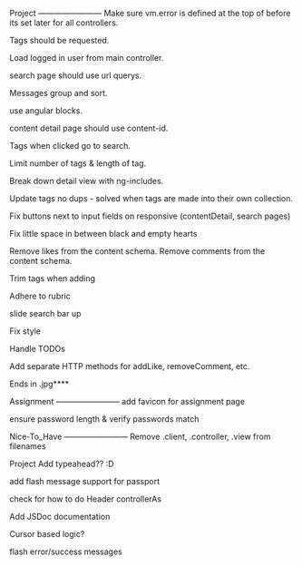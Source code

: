 Project
————————
Make sure vm.error is defined at the top of before its set later for all controllers.

Tags should be requested.

Load logged in user from main controller.

search page should use url querys.

Messages group and sort.

use angular blocks.

content detail page should use content-id.

Tags when clicked go to search.

Limit number of tags & length of tag.

Break down detail view with ng-includes.

Update tags no dups - solved when tags are made into their own collection.

Fix buttons next to input fields on responsive (contentDetail, search pages)

Fix little space in between black and empty hearts

Remove likes from the content schema.
Remove comments from the content schema.

Trim tags when adding

Adhere to rubric

slide search bar up

Fix style

Handle TODOs

Add separate HTTP methods for addLike, removeComment, etc.

Ends in .jpg****

Assignment
————————
add favicon for assignment page

ensure password length & verify passwords match


Nice-To_Have
————————
Remove .client, .controller, .view from filenames

Project Add typeahead?? :D

add flash message support for passport

check for how to do Header controllerAs

Add JSDoc documentation

Cursor based logic?

flash error/success messages
